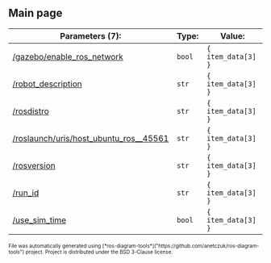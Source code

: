 <!--
File was automatically generated using 'ros-diagram-tools' project.
Project is distributed under the BSD 3-Clause license.
-->

## Main page


| Parameters (7): | Type: | Value: |
| --------------------------------- | -------- | ------------ |
| [/gazebo/enable_ros_network](data/_gazebo_enable_ros_network.txt) | `bool` | `{ item_data[3] }` |
| [/robot_description](data/_robot_description.txt) | `str` | `{ item_data[3] }` |
| [/rosdistro](data/_rosdistro.txt) | `str` | `{ item_data[3] }` |
| [/roslaunch/uris/host_ubuntu_ros__45561](data/_roslaunch_uris_host_ubuntu_ros__45561.txt) | `str` | `{ item_data[3] }` |
| [/rosversion](data/_rosversion.txt) | `str` | `{ item_data[3] }` |
| [/run_id](data/_run_id.txt) | `str` | `{ item_data[3] }` |
| [/use_sim_time](data/_use_sim_time.txt) | `bool` | `{ item_data[3] }` |

<font size="1">
    File was automatically generated using [*ros-diagram-tools*]("https://github.com/anetczuk/ros-diagram-tools") project.
    Project is distributed under the BSD 3-Clause license.
</font>

